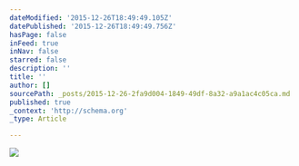 ```yaml
---
dateModified: '2015-12-26T18:49:49.105Z'
datePublished: '2015-12-26T18:49:49.756Z'
hasPage: false
inFeed: true
inNav: false
starred: false
description: ''
title: ''
author: []
sourcePath: _posts/2015-12-26-2fa9d004-1849-49df-8a32-a9a1ac4c05ca.md
published: true
_context: 'http://schema.org'
_type: Article

---
```

![](https://the-grid-user-content.s3-us-west-2.amazonaws.com/31c68d44-b7ae-403a-8af1-67a1d6a47fe8.jpg)